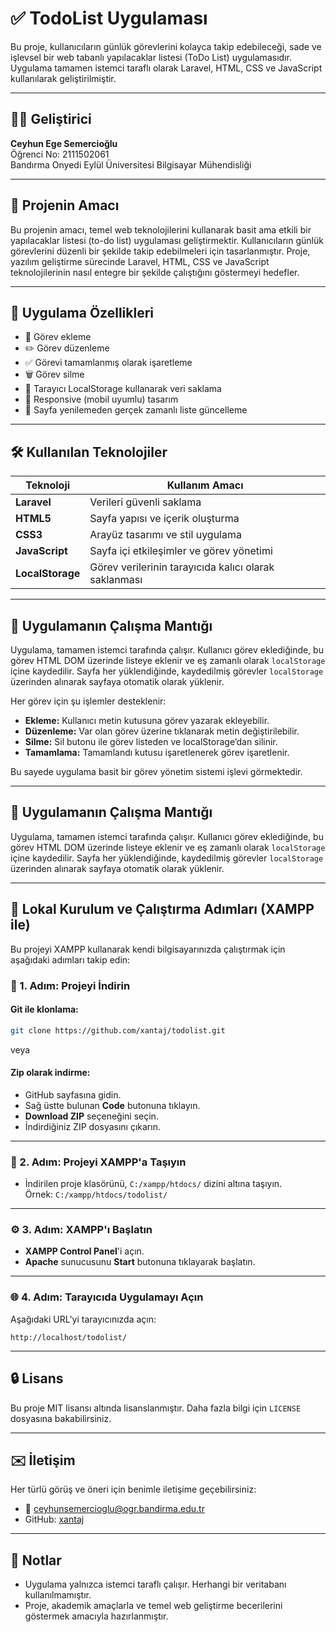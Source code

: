 # ✅ TodoList Uygulaması

Bu proje, kullanıcıların günlük görevlerini kolayca takip edebileceği, sade ve işlevsel bir web tabanlı yapılacaklar listesi (ToDo List) uygulamasıdır. Uygulama tamamen istemci taraflı olarak Laravel, HTML, CSS ve JavaScript kullanılarak geliştirilmiştir.

---

## 👨‍💻 Geliştirici

**Ceyhun Ege Semercioğlu**  
Öğrenci No: 2111502061  
Bandırma Onyedi Eylül Üniversitesi Bilgisayar Mühendisliği

---

## 🎯 Projenin Amacı

Bu projenin amacı, temel web teknolojilerini kullanarak basit ama etkili bir yapılacaklar listesi (to-do list) uygulaması geliştirmektir. Kullanıcıların günlük görevlerini düzenli bir şekilde takip edebilmeleri için tasarlanmıştır. Proje, yazılım geliştirme sürecinde Laravel, HTML, CSS ve JavaScript teknolojilerinin nasıl entegre bir şekilde çalıştığını göstermeyi hedefler.

---

## 🧩 Uygulama Özellikleri

- 📝 Görev ekleme  
- ✏️ Görev düzenleme  
- ✅ Görevi tamamlanmış olarak işaretleme  
- 🗑️ Görev silme  
- 💾 Tarayıcı LocalStorage kullanarak veri saklama  
- 📱 Responsive (mobil uyumlu) tasarım  
- 🔁 Sayfa yenilemeden gerçek zamanlı liste güncelleme

---

## 🛠️ Kullanılan Teknolojiler

| Teknoloji | Kullanım Amacı |
|----------|----------------|
| **Laravel** | Verileri güvenli saklama |
| **HTML5** | Sayfa yapısı ve içerik oluşturma |
| **CSS3** | Arayüz tasarımı ve stil uygulama |
| **JavaScript** | Sayfa içi etkileşimler ve görev yönetimi |
| **LocalStorage** | Görev verilerinin tarayıcıda kalıcı olarak saklanması |

---

## 🔧 Uygulamanın Çalışma Mantığı

Uygulama, tamamen istemci tarafında çalışır. Kullanıcı görev eklediğinde, bu görev HTML DOM üzerinde listeye eklenir ve eş zamanlı olarak `localStorage` içine kaydedilir. Sayfa her yüklendiğinde, kaydedilmiş görevler `localStorage` üzerinden alınarak sayfaya otomatik olarak yüklenir.

Her görev için şu işlemler desteklenir:

- **Ekleme:** Kullanıcı metin kutusuna görev yazarak ekleyebilir.  
- **Düzenleme:** Var olan görev üzerine tıklanarak metin değiştirilebilir.  
- **Silme:** Sil butonu ile görev listeden ve localStorage’dan silinir.  
- **Tamamlama:** Tamamlandı kutusu işaretlenerek görev işaretlenir.

Bu sayede uygulama basit bir görev yönetim sistemi işlevi görmektedir.

---

## 🔧 Uygulamanın Çalışma Mantığı

Uygulama, tamamen istemci tarafında çalışır. Kullanıcı görev eklediğinde, bu görev HTML DOM üzerinde listeye eklenir ve eş zamanlı olarak `localStorage` içine kaydedilir. Sayfa her yüklendiğinde, kaydedilmiş görevler `localStorage` üzerinden alınarak sayfaya otomatik olarak yüklenir.

---

## 🚀 Lokal Kurulum ve Çalıştırma Adımları (XAMPP ile)

Bu projeyi XAMPP kullanarak kendi bilgisayarınızda çalıştırmak için aşağıdaki adımları takip edin:

### 🔽 1. Adım: Projeyi İndirin

#### Git ile klonlama:

```bash
git clone https://github.com/xantaj/todolist.git
```

veya

#### Zip olarak indirme:

- GitHub sayfasına gidin.
- Sağ üstte bulunan **Code** butonuna tıklayın.
- **Download ZIP** seçeneğini seçin.
- İndirdiğiniz ZIP dosyasını çıkarın.

---

### 📁 2. Adım: Projeyi XAMPP'a Taşıyın

- İndirilen proje klasörünü, `C:/xampp/htdocs/` dizini altına taşıyın.  
  Örnek: `C:/xampp/htdocs/todolist/`

---

### ⚙️ 3. Adım: XAMPP'ı Başlatın

- **XAMPP Control Panel**'i açın.
- **Apache** sunucusunu **Start** butonuna tıklayarak başlatın.

---

### 🌐 4. Adım: Tarayıcıda Uygulamayı Açın

Aşağıdaki URL'yi tarayıcınızda açın:

```
http://localhost/todolist/
```

---

## 🔒 Lisans

Bu proje MIT lisansı altında lisanslanmıştır. Daha fazla bilgi için `LICENSE` dosyasına bakabilirsiniz.

---

## ✉️ İletişim

Her türlü görüş ve öneri için benimle iletişime geçebilirsiniz:

- 📧 ceyhunsemercioglu@ogr.bandirma.edu.tr
- GitHub: [xantaj](https://github.com/xantaj)

---

## 📌 Notlar

- Uygulama yalnızca istemci taraflı çalışır. Herhangi bir veritabanı kullanılmamıştır.
- Proje, akademik amaçlarla ve temel web geliştirme becerilerini göstermek amacıyla hazırlanmıştır.
